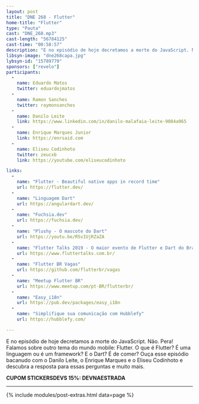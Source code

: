 ```yaml
---
layout: post
title: "DNE 268 - Flutter"
home-title: "Flutter"
type: "Pauta"
cast: "DNE_268.mp3"
cast-length: "56784125"
cast-time: "00:58:57"
description: "E no episódio de hoje decretamos a morte do JavaScript. Não. Pera! Falamos sobre outro tema do mundo mobile: Flutter. O que é Flutter? É uma linguagem ou é um framework? E o Dart? É de comer? Ouça esse episódio bacanudo com o Danilo Leite, o Enrique Marques e o Eliseu Codinhoto e descubra a resposta para essas perguntas e muito mais."
libsyn-image: "dne268capa.jpg"
lybsyn-id: "15789779"
sponsors: ["revelo"]
participants:
  -
    name: Eduardo Matos
    twitter: eduardojmatos
  -
    name: Ramon Sanches
    twitter: raymonsanches
  -
    name: Danilo Leite
    link: https://www.linkedin.com/in/danilo-malafaia-leite-9084a965
  -
    name: Enrique Marques Junior
    link: https://enrsaid.com
  -
    name: Eliseu Codinhoto
    twitter: zeucxb
    link: https://youtube.com/eliseucodinhoto

links:
  -
    name: "Flutter - Beautiful native apps in record time"
    url: https://flutter.dev/
  -
    name: "Linguagem Dart"
    url: https://angulardart.dev/
  -
    name: "Fuchsia.dev"
    url: https://fuchsia.dev/
  -
    name: "Plushy - O mascote do Dart"
    url: https://youtu.be/R5vIUjRZaZA
  -
    name: "Flutter Talks 2019 - O maior evento de Flutter e Dart do Brasil"
    url: https://www.fluttertalks.com.br/
  -
    name: "Flutter BR Vagas"
    url: https://github.com/flutterbr/vagas
  -
    name: "Meetup Flutter BR"
    url: https://www.meetup.com/pt-BR/flutterbr/
  -
    name: "Easy_i18n"
    url: https://pub.dev/packages/easy_i18n
  -
    name: "Simplifique sua comunicação com Hubblefy"
    url: https://hubblefy.com/

---
```


E no episódio de hoje decretamos a morte do JavaScript. Não. Pera! Falamos sobre outro tema do mundo mobile: Flutter. O que é Flutter? É uma linguagem ou é um framework? E o Dart? É de comer? Ouça esse episódio bacanudo com o Danilo Leite, o Enrique Marques e o Eliseu Codinhoto e descubra a resposta para essas perguntas e muito mais.

<strong>CUPOM STICKERSDEVS 15%: DEVNAESTRADA</strong>

---

{% include modules/post-extras.html data=page %}
